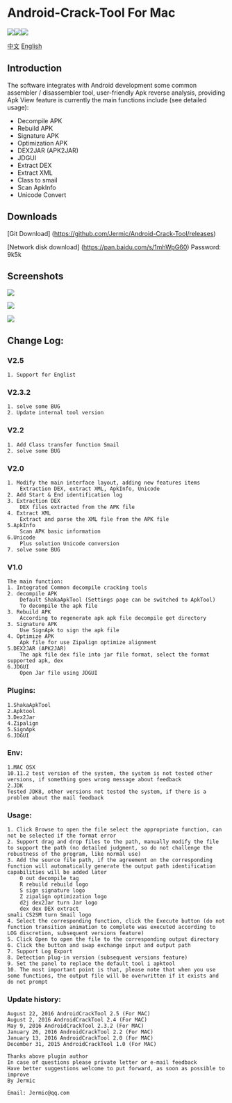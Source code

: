 Android-Crack-Tool For Mac
================

![](https://img.shields.io/badge/platform-macOS-red.svg)![](https://img.shields.io/badge/language-Objective--C-orange.svg)![](https://img.shields.io/badge/version-2.5.1-red.svg)

[中文](https://github.com/Jermic/Android-Crack-Tool/blob/master/README.md) [English](https://github.com/Jermic/Android-Crack-Tool/blob/master/README-EN.md)

## Introduction
The software integrates with Android development some common assembler / disassembler tool, user-friendly Apk reverse analysis, providing Apk View feature is currently the main functions include (see detailed usage):

- Decompile APK
- Rebuild APK
- Signature APK
- Optimization APK
- DEX2JAR (APK2JAR)
- JDGUI
- Extract DEX
- Extract  XML
- Class to smail
- Scan ApkInfo
- Unicode Convert

## Downloads
[Git Download] (https://github.com/Jermic/Android-Crack-Tool/releases)

[Network disk download] (https://pan.baidu.com/s/1mhWpG60) Password: 9k5k
## Screenshots
![](https://raw.githubusercontent.com/Jermic/Android-Crack-Tool/master/7.png)

![](https://raw.githubusercontent.com/Jermic/Android-Crack-Tool/master/8.png)

![](https://raw.githubusercontent.com/Jermic/Android-Crack-Tool/master/9.png)

## Change Log:
### V2.5
```
1. Support for Englist
```
### V2.3.2
```
1. solve some BUG
2. Update internal tool version
```
### V2.2
```
1. Add Class transfer function Smail
2. solve some BUG
```
### V2.0
```
1. Modify the main interface layout, adding new features items
	Extraction DEX, extract XML, ApkInfo, Unicode
2. Add Start & End identification log
3. Extraction DEX
	DEX files extracted from the APK file
4. Extract XML
	Extract and parse the XML file from the APK file
5.ApkInfo
	Scan APK basic information
6.Unicode
	Plus solution Unicode conversion
7. solve some BUG
```
### V1.0
```
The main function:
1. Integrated Common decompile cracking tools
2. decompile APK
	Default ShakaApkTool (Settings page can be switched to ApkTool)
	To decompile the apk file
3. Rebuild APK
	According to regenerate apk apk file decompile get directory
3. Signature APK
	Use SignApk to sign the apk file
4. Optimize APK
	Apk file for use Zipalign optimize alignment
5.DEX2JAR (APK2JAR)
	The apk file dex file into jar file format, select the format supported apk, dex
6.JDGUI
	Open Jar file using JDGUI
```
### Plugins:
```
1.ShakaApkTool
2.Apktool
3.Dex2Jar
4.Zipalign
5.SignApk
6.JDGUI
```
### Env:
```
1.MAC OSX
10.11.2 test version of the system, the system is not tested other versions, if something goes wrong message about feedback
2.JDK
Tested JDK8, other versions not tested the system, if there is a problem about the mail feedback
```

### Usage:
```
1. Click Browse to open the file select the appropriate function, can not be selected if the format error
2. Support drag and drop files to the path, manually modify the file to support the path (no detailed judgment, so do not challenge the robustness of the program, like normal use)
3. Add the source file path, if the agreement on the corresponding function will automatically generate the output path identification capabilities will be added later
	O out decompile tag
	R rebuild rebuild logo
	S sign signature logo
	Z zipalign optimization logo
	d2j dex2Jar turn Jar logo
	dex dex DEX extract
smali CS2SM turn Smail logo
4. Select the corresponding function, click the Execute button (do not function transition animation to complete was executed according to LOG discretion, subsequent versions feature)
5. Click Open to open the file to the corresponding output directory
6. Click the button and swap exchange input and output path
7. Support Log Export
8. Detection plug-in version (subsequent versions feature)
9. Set the panel to replace the default tool i apktool
10. The most important point is that, please note that when you use some functions, the output file will be overwritten if it exists and do not prompt
```
### Update history:
```
August 22, 2016 AndroidCrackTool 2.5 (For MAC)
August 2, 2016 AndroidCrackTool 2.4 (For MAC)
May 9, 2016 AndroidCrackTool 2.3.2 (For MAC)
January 26, 2016 AndroidCrackTool 2.2 (For MAC)
January 13, 2016 AndroidCrackTool 2.0 (For MAC)
December 31, 2015 AndroidCrackTool 1.0 (For MAC)
```

```
Thanks above plugin author
In case of questions please private letter or e-mail feedback
Have better suggestions welcome to put forward, as soon as possible to improve
By Jermic

Email: Jermic@qq.com
```